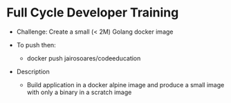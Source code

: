 # Full Cycle Developer Training
- Challenge: Create a small (< 2M) Golang docker image

- To push then:
  - docker push jairosoares/codeeducation

- Description
  - Build application in a docker alpine image and produce a small image with only a binary in  a scratch image